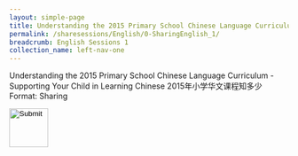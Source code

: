 ```yaml
---
layout: simple-page
title: Understanding the 2015 Primary School Chinese Language Curriculum - Supporting Your Child in Learning Chinese 
permalink: /sharesessions/English/0-SharingEnglish_1/
breadcrumb: English Sessions 1
collection_name: left-nav-one
---
```


Understanding the 2015 Primary School Chinese Language Curriculum - Supporting Your Child in Learning Chinese
2015年小学华文课程知多少
Format: Sharing

<input type="image" name="btnBack" id="btnBack" onclick="goBack()" src="/images/btnBack.png" style="height:70px;">
